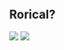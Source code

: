 ## Rorical?

![](https://github-readme-stats.vercel.app/api?username=Rorical&show_icons=true&theme=dracula)
![](https://github-readme-stats.vercel.app/api/top-langs/?username=Rorical&layout=compact&theme=dracula)

